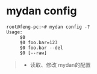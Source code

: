 # mydan config
```
root@feng-pc:~# mydan config -?
Usage:
     $0
     $0 foo.bar=123
     $0 foo.bar --del
     $0 [--raw]
```
> * 读取、修改 mydan的配置
